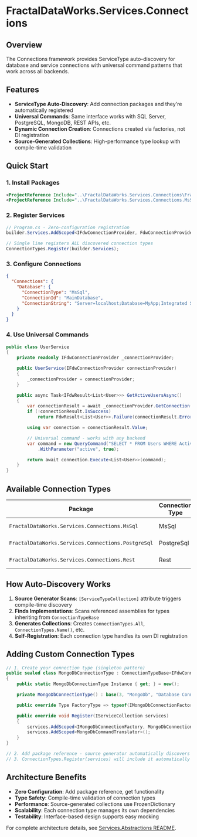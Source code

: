 # FractalDataWorks.Services.Connections

## Overview

The Connections framework provides ServiceType auto-discovery for database and service connections with universal command patterns that work across all backends.

## Features

- **ServiceType Auto-Discovery**: Add connection packages and they're automatically registered
- **Universal Commands**: Same interface works with SQL Server, PostgreSQL, MongoDB, REST APIs, etc.
- **Dynamic Connection Creation**: Connections created via factories, not DI registration
- **Source-Generated Collections**: High-performance type lookup with compile-time validation

## Quick Start

### 1. Install Packages

```xml
<ProjectReference Include="..\FractalDataWorks.Services.Connections\FractalDataWorks.Services.Connections.csproj" />
<ProjectReference Include="..\FractalDataWorks.Services.Connections.MsSql\FractalDataWorks.Services.Connections.MsSql.csproj" />
```

### 2. Register Services

```csharp
// Program.cs - Zero-configuration registration
builder.Services.AddScoped<IFdwConnectionProvider, FdwConnectionProvider>();

// Single line registers ALL discovered connection types
ConnectionTypes.Register(builder.Services);
```

### 3. Configure Connections

```json
{
  "Connections": {
    "Database": {
      "ConnectionType": "MsSql",
      "ConnectionId": "MainDatabase",
      "ConnectionString": "Server=localhost;Database=MyApp;Integrated Security=true;"
    }
  }
}
```

### 4. Use Universal Commands

```csharp
public class UserService
{
    private readonly IFdwConnectionProvider _connectionProvider;

    public UserService(IFdwConnectionProvider connectionProvider)
    {
        _connectionProvider = connectionProvider;
    }

    public async Task<IFdwResult<List<User>>> GetActiveUsersAsync()
    {
        var connectionResult = await _connectionProvider.GetConnection("Database");
        if (!connectionResult.IsSuccess)
            return FdwResult<List<User>>.Failure(connectionResult.Error);

        using var connection = connectionResult.Value;

        // Universal command - works with any backend
        var command = new QueryCommand("SELECT * FROM Users WHERE Active = @active")
            .WithParameter("active", true);

        return await connection.Execute<List<User>>(command);
    }
}
```

## Available Connection Types

| Package | Connection Type | Purpose |
|---------|----------------|---------|
| `FractalDataWorks.Services.Connections.MsSql` | MsSql | SQL Server databases |
| `FractalDataWorks.Services.Connections.PostgreSql` | PostgreSql | PostgreSQL databases |
| `FractalDataWorks.Services.Connections.Rest` | Rest | REST API endpoints |

## How Auto-Discovery Works

1. **Source Generator Scans**: `[ServiceTypeCollection]` attribute triggers compile-time discovery
2. **Finds Implementations**: Scans referenced assemblies for types inheriting from `ConnectionTypeBase`
3. **Generates Collections**: Creates `ConnectionTypes.All`, `ConnectionTypes.Name()`, etc.
4. **Self-Registration**: Each connection type handles its own DI registration

## Adding Custom Connection Types

```csharp
// 1. Create your connection type (singleton pattern)
public sealed class MongoDbConnectionType : ConnectionTypeBase<IFdwConnection, MongoDbConfiguration, IMongoDbConnectionFactory>
{
    public static MongoDbConnectionType Instance { get; } = new();

    private MongoDbConnectionType() : base(3, "MongoDb", "Database Connections") { }

    public override Type FactoryType => typeof(IMongoDbConnectionFactory);

    public override void Register(IServiceCollection services)
    {
        services.AddScoped<IMongoDbConnectionFactory, MongoDbConnectionFactory>();
        services.AddScoped<MongoDbCommandTranslator>();
    }
}

// 2. Add package reference - source generator automatically discovers it
// 3. ConnectionTypes.Register(services) will include it automatically
```

## Architecture Benefits

- **Zero Configuration**: Add package reference, get functionality
- **Type Safety**: Compile-time validation of connection types
- **Performance**: Source-generated collections use FrozenDictionary
- **Scalability**: Each connection type manages its own dependencies
- **Testability**: Interface-based design supports easy mocking

For complete architecture details, see [Services.Abstractions README](../FractalDataWorks.Services.Abstractions/README.md).